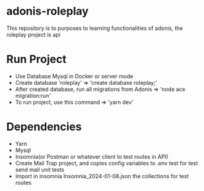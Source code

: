# adonis-roleplay

This repository is to purposes to learning functionalities of adonis, the roleplay project is api

# Run Project

-   Use Database Mysql in Docker or server mode
-   Create database 'roleplay' => 'create database roleplay;'
-   After created database, run all migrations from Adonis => 'node ace migration:run'
-   To run project, use this command => 'yarn dev'

# Dependencies

-   Yarn
-   Mysql
-   Insomnia(or Postman or whatever client to test routes in API)
-   Create Mail Trap project, and copies config variables to .env test for test send mail unit tests
-   Import in insomnia Insomnia_2024-01-08.json the collections for test routes

